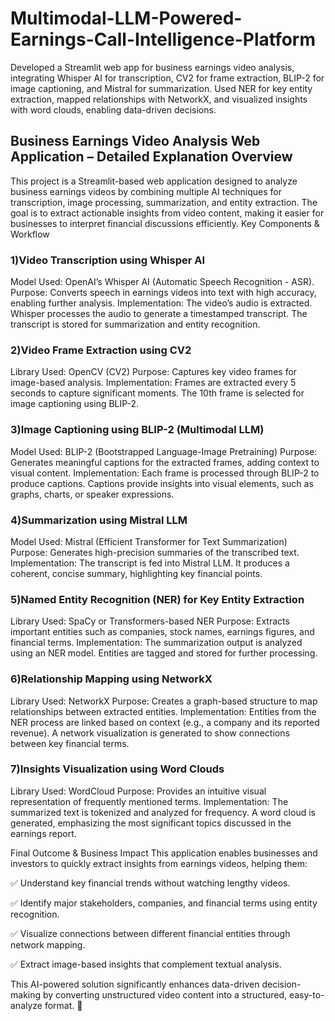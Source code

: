 # Multimodal-LLM-Powered-Earnings-Call-Intelligence-Platform
Developed a Streamlit web app for business earnings video analysis, integrating Whisper AI for transcription, CV2 for frame extraction, BLIP-2 for image captioning, and Mistral for summarization. Used NER for key entity extraction, mapped relationships with NetworkX, and visualized insights with word clouds, enabling data-driven decisions.

## Business Earnings Video Analysis Web Application – Detailed Explanation Overview

This project is a Streamlit-based web application designed to analyze business earnings videos by combining multiple AI techniques for transcription, image processing, summarization, and entity extraction. The goal is to extract actionable insights from video content, making it easier for businesses to interpret financial discussions efficiently.
Key Components & Workflow

### 1)Video Transcription using Whisper AI

Model Used: OpenAI’s Whisper AI (Automatic Speech Recognition - ASR). Purpose: Converts speech in earnings videos into text with high accuracy, enabling further analysis. Implementation: The video’s audio is extracted. Whisper processes the audio to generate a timestamped transcript. The transcript is stored for summarization and entity recognition.

### 2)Video Frame Extraction using CV2

Library Used: OpenCV (CV2) Purpose: Captures key video frames for image-based analysis. Implementation: Frames are extracted every 5 seconds to capture significant moments. The 10th frame is selected for image captioning using BLIP-2.

### 3)Image Captioning using BLIP-2 (Multimodal LLM)

Model Used: BLIP-2 (Bootstrapped Language-Image Pretraining) Purpose: Generates meaningful captions for the extracted frames, adding context to visual content. Implementation: Each frame is processed through BLIP-2 to produce captions. Captions provide insights into visual elements, such as graphs, charts, or speaker expressions.

### 4)Summarization using Mistral LLM

Model Used: Mistral (Efficient Transformer for Text Summarization) Purpose: Generates high-precision summaries of the transcribed text. Implementation: The transcript is fed into Mistral LLM. It produces a coherent, concise summary, highlighting key financial points.

### 5)Named Entity Recognition (NER) for Key Entity Extraction

Library Used: SpaCy or Transformers-based NER Purpose: Extracts important entities such as companies, stock names, earnings figures, and financial terms. Implementation: The summarization output is analyzed using an NER model. Entities are tagged and stored for further processing.

### 6)Relationship Mapping using NetworkX

Library Used: NetworkX Purpose: Creates a graph-based structure to map relationships between extracted entities. Implementation: Entities from the NER process are linked based on context (e.g., a company and its reported revenue). A network visualization is generated to show connections between key financial terms.

### 7)Insights Visualization using Word Clouds

Library Used: WordCloud Purpose: Provides an intuitive visual representation of frequently mentioned terms. Implementation: The summarized text is tokenized and analyzed for frequency. A word cloud is generated, emphasizing the most significant topics discussed in the earnings report. 

Final Outcome & Business Impact This application enables businesses and investors to quickly extract insights from earnings videos, helping them: 

✅ Understand key financial trends without watching lengthy videos. 

✅ Identify major stakeholders, companies, and financial terms using entity recognition. 

✅ Visualize connections between different financial entities through network mapping. 

✅ Extract image-based insights that complement textual analysis.

This AI-powered solution significantly enhances data-driven decision-making by converting unstructured video content into a structured, easy-to-analyze format. 🚀
